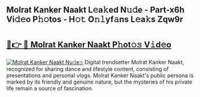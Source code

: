 ## Molrat Kanker Naakt L𝚎a𝚔ed N𝚞𝚍e - Part-x6h Vi𝚍𝚎o P𝚑𝚘tos - H𝚘𝚝 O𝚗𝚕yf𝚊ns L𝚎a𝚔s Zqw9r

# <h2><a href="http://kfc3a5n.oniu.top/?m=Molrat+Kanker+Naakt">🔗👉 🔴 Molrat Kanker Naakt P𝚑ot𝚘𝚜 V𝚒d𝚎o</a></h2>

[![Molrat Kanker Naakt Nu𝚍e𝚜](https://i.imgur.com/0qMVB7G.gif)](http://kfc3a5n.oniu.top/?m=Molrat+Kanker+Naakt)
Digital trendsetter Molrat Kanker Naakt, recognized for sharing dance and lifestyle content, consisting of presentations and personal vlogs. Molrat Kanker Naakt's public persona is marked by its friendly and genuine nature, but the mysteries of his private life remain a source of fascination.  
